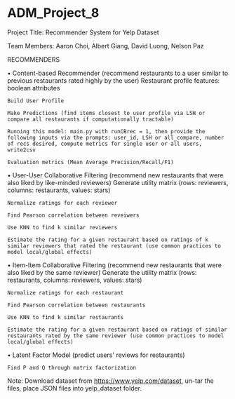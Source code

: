 # ADM_Project_8
 
Project Title: Recommender System for Yelp Dataset

Team Members: Aaron Choi, Albert Giang, David Luong, Nelson Paz

RECOMMENDERS

•	Content-based Recommender (recommend restaurants to a user similar to previous restaurants rated highly by the user)
    Restaurant profile features: boolean attributes
    
    Build User Profile
    
    Make Predictions (find items closest to user profile via LSH or compare all restaurants if computationally tractable)
    
    Running this model: main.py with runCBrec = 1, then provide the following inputs via the prompts: user_id, LSH or all_compare, number of recs desired, compute metrics for single user or all users, write2csv
    
    Evaluation metrics (Mean Average Precision/Recall/F1)
    
    
•	User-User Collaborative Filtering (recommend new restaurants that were also liked by like-minded reviewers)
    Generate utility matrix (rows: reviewers, columns: restaurants, values: stars)
    
    Normalize ratings for each reviewer
    
    Find Pearson correlation between reveiwers
    
    Use KNN to find k similar reviewers
    
    Estimate the rating for a given restaurant based on ratings of k similar reviewers that rated the restaurant (use common practices to model local/global effects)
    
•	Item-Item Collaborative Filtering (recommend new restaurants that were also liked by the same reviewer)
    Generate the utility matrix (rows: restaurants, columns: reviewers, values: stars)
    
    Normalize ratings for each restaurant
    
    Find Pearson correlation between restaurants
    
    Use KNN to find k similar restaurants 
    
    Estimate the rating for a given restaurant based on ratings of similar restaurants rated by the same reviewer (use common practices to model local/global effects)

•	Latent Factor Model (predict users' reviews for restaurants)

    Find P and Q through matrix factorization

Note: Download dataset from https://www.yelp.com/dataset, un-tar the files, place JSON files into yelp_dataset folder.
